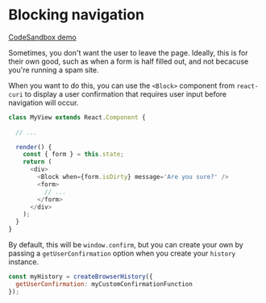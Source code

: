 # Blocking navigation

[CodeSandbox demo](https://codesandbox.io/embed/KOvy6K0KM)

Sometimes, you don't want the user to leave the page. Ideally, this is for their own good, such as when a form is half filled out, and not becacuse you're running a spam site.

When you want to do this, you can use the `<Block>` component from `react-curi` to display a user confirmation that requires user input before navigation will occur.

```js
class MyView extends React.Component {
  
  // ...

  render() {
    const { form } = this.state;
    return (
      <div>
        <Block when={form.isDirty} message='Are you sure?' />
        <form>
          // ...
        </form>
      </div>
    );
  }
}
```

By default, this will be `window.confirm`, but you can create your own by passing a `getUserConfirmation` option when you create your `history` instance.

```js
const myHistory = createBrowserHistory({
  getUserConfirmation: myCustomConfirmationFunction
});
```
